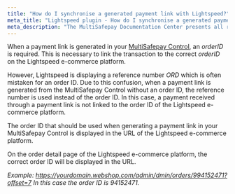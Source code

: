 ```yaml
---
title: "How do I synchronise a generated payment link with Lightspeed?"
meta_title: "Lightspeed plugin - How do I synchronise a generated payment link with Lightspeed?"
meta_description: "The MultiSafepay Documentation Center presents all relevant information about our Plugins and API. You can also find support pages for Payment Methods, Tools and General Questions as well as the contact details of our Support and Integration Teams."
---
```


When a payment link is generated in your [MultiSafepay Control](https://merchant.multisafepay.com), an _orderID_ is required. This is necessary to link the transaction to the correct _orderID_ on the Lightspeed e-commerce platform.

However, Lightspeed is displaying a reference number _ORD_ which is often mistaken for an order ID.
Due to this confusion, when a payment link is generated from the MultiSafepay Control without an order ID, the reference number is used instead of the order ID.
In this case, a payment received through a payment link is not linked to the order ID of the Lightspeed e-commerce platform.

The order ID that should be used when generating a payment link in your MultiSafepay Control is displayed in the URL of the Lightspeed e-commerce platform.

On the order detail page of the Lightspeed e-commerce platform, the correct order ID will be displayed in the URL.

_Example: https://yourdomain.webshop.com/admin/dmin/orders/994152471?offset=7
In this case the order ID is 94152471._
